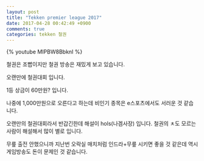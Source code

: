 ```yaml
---
layout: post
title: "Tekken premier league 2017"
date: 2017-04-28 00:42:49 +0900
comments: true
categories: tekken 철권
---
```


{% youtube MIPBW8BbknI %}

철권은 조빱이지만 철권 방송은 재밌게 보고 있습니다.

오랜만에 철권대회 입니다.

1등 상금이 60만원? 입니다.

나중에 1,000만원으로 오른다고 하는데 비인기 종목은 e스포츠에서도 서러운 것 같습니다.

오랜만의 철권대회라서 반갑긴한데 해설이 hols(나겜사장) 입니다.
철권의 ㅊ도 모르는 사람이 해설해서 많이 별로 입니다.

무릎 출전 안했으니까 지난번 오락실 매치처럼 인드라+무릎 시키면 좋을 것 같은데 역시
게임방송도 돈이 문제인 것 같습니다.
